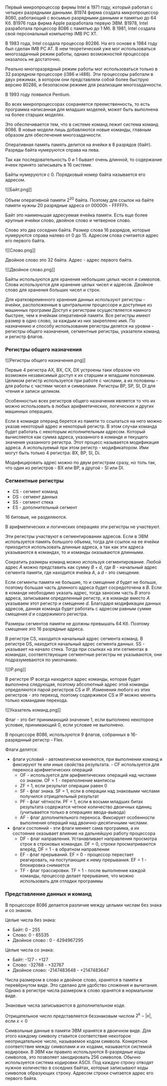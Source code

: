 Первый микропроцессор фирмы Intel в 1971 году, который работал с четырех разрядными данными. В1974 фирма создала микропроцессор 8080, работающий с восьмью разрядными данными и памятью до 64 Кб. В1976 года фирма Apple разработала первую ЭВМ. В1978, Intel разработала процессор 8086 с памятью до 1 Мб. В 1981, Intel создала свой персональный компьютер IMB PC XT. 

В 1983 года, Intel создала процессор 80286. На его основе в 1984 году был сделан IMB PC AT. В нем теоретический уже мог использоваться многозадачный режим работы, однако возможностей процессора оказалось не достаточно. 

Реально многоразрядный режим работы мог использоваться только в 32 разрядном процессоре (i386 и i486). Эти процессоры работали в двух режимах, в котором они представляли собой более быструю версию 80286, и безопасном режиме для реализации многозадачности.

В 1993 году появился Pentium.

Во всех микропроцессорах сохраняется преемственность, то есть программа написанная для младших моделей, может быть выполнена на более старших моделях. 

Это обеспечивается тем, что в системе команд лежит система команд 8086. В новые модели лишь добавляются новые команды, главным образом для обеспечения многозадачности.

Оперативная память память делится на ячейки в 8 разрядов (байт). Разряды байта нумеруются справа на лева. 



Так как последовательность 0 и 1 бывает очень длинной, то содержание ячеек принято записывать в 16 системе.

Байты нумеруются с 0. Порядковый номер байта называется его адресом. 

![[Байт.png]]

Объем оперативной памяти $2^{20}$ байта. Поэтому для ссылок на байте памяти нужны 20 разрядные адреса от 00000h - FFFFFh.

Байт это наименьшая адресуемая ячейка памяти. Есть еще более крупные ячейки слово, двойное слово и четверное слово. 

Слово это два соседних байта. Размер слова 16 разрядов, которые нумеруются справа налево от 0 до 15. Адресом слова считается адрес его первого байта.

![[Слово.png]]

Двойное слово это 32 байта. Адрес - адрес первого байта.

![[Двойное слово.png]]

Байты используются для хранения небольших целых чисел и символов. Слова используются для хранение целых чисел и адресов. Двойное слово для хранения больших чисел и строк.

Для кратковременного хранения данных используют регистры - ячейки, расположенные в центральном процессоре и доступные из машинных программ Доступ к регистрам осуществляется намного быстрее, чем к ячейкам оперативной памяти. Все регистры имеют размер в одно слово, за каждым из них закреплено имя. По назначению и способу использования регистры делятся на уровни - регистры общего назначения, сегментные регистры, указатели команд и регистр флагов.

### Регистры общего назначения

![[Регистры общего назначения.png]]

Первые 4 регистра AX, BX, CX, DX устроены таки образом что возможен независимый доступ к их старшим и младшим половинам.
Целиком регистр используется при работе с числами, а их половины - для работы с частями чисел и символами. Регистры BP, SP, SI, DI для чтения и записи целиком. 

Особенностью всех регистров общего назначения является то что их можно использовать в любых арифметических, логических и других машинных операциях.

Если в команде операнд берется из памяти то ссылаться на него можно указав некоторый адрес и некоторый регистр. В этом случаи команда будет работать с некоторым исполнительным адресом. Который вычисляется как сумма адреса, указанного в команде и текущего значения указанного регистра. Этот процесс называется модификация адреса. А используемый при этом регистр - модификатором. Ими могут быть только 4 регистра: BX, BP, SI, Di.

Модифицировать адрес можно по двум регистрам сразу, но толь так, что один из регистров - BX или BP, а другой - SI или DI.

### Сегментные регистры

- CS - сегмент команд
- DS - сегмент данных
- SS - сегмент стека
- ES - дополнительный сегмент

16 битовые, не разделяются.

В арифметических и логических операциях эти регистры не участвуют.

Эти регистры участвуют в сегментировании адресов. Если в ЭВМ используется память большого объема, тогда для ссылок на ее ячейки приходится использовать длинные адреса, а так как эти адреса указываются в командах, то и команды оказываются длинными. 

Сократить размеры команд можно используя сегментирование. 
Любой адрес $A$ можно представить как сумму $B+d$, где $B$ - начальный адрес сегмента памяти, где находится ячейка $A$, а $d$ - это смещение.

Если сегменты памяти не большие, то и смещение $d$ будет не больше, поэтому большая часть длинного адреса будет сосредоточена в $B$.
Если в команде необходимо указать адрес, тогда заносим часть $B$ этого адреса, записываем определенный регистр, и в команде вместо $A$ указываем этот регистр и смещение $d$. Благодаря модификации данных адресов, данная команда будет работать с адресом равным сумме смещения $d$ и содержимого регистра.

Размеры сегментов памяти не должны превышать 64 Кб. Поэтому смещение это 16 разрядные адреса.

В регистре CS, находится начальный адрес сегмента команд. В регистре DS, находится начальный адрес сегмента данных. SS - указывает на начало стека. Тогда при ссылках на эти сегментах в командах, соответствующие сегментные регистры не указываются, они подразумеваются по умолчанию. 

![[IP.png]]

В регистре IP всегда находится адрес команды, которая будет выполнена следующая, поэтому абсолютный адрес этой команды определяются парой регистров CS и IP. Изменения любого из этих регистров - это переход, поэтому содержимое CS и IP можно менять только командами перехода.

![[Указатель команд.png]]

Флаг - это бит принимающий значение 1, если выполнено некоторое условие, принимающий 0, если условие не выполнено.

В процессоре 8086, используются 9 флагов, собранных в 16-разряднный регистр - Flex.

Флаги делятся:
- флаги условий - автоматически меняются, при выполнении команд и фиксируют те или иные свойства результата.
	  -  CF используется для переноса арифметических операций
	- OF - используется для арифметических операций над числами со знаком. OF = 1 - переполнение мантиссы
	- ZF = 1, если результат операции равен 0
	- SF - флаг знака. SF = 1, если в операции над знаковыми числами получился отрицательный результат
	- PF - флаг чётности. PF = 1, если в восьми младших битах результата содержатся четное количество двоичных единиц (учитывается только в операциях ввода-вывода) 
	- AF - флаг дополнительного переноса. Фиксирует особенности выполнения операций над двоично-десятичными числами.
- флаги состояний - эти флаги меняет сама программа, а их состояние оказывает влияние на дальнейшую работу процессора
	- DF - флаг направления. Устанавливает направления просмотра строк в строковых командах. DF = 0, строки просматриваются вперёд, DF = 1 - в обратном направлении
	- EF - флаг прерываний. EF = 0 - процессор перестает реагировать, на поступающие к нему прерывания. EF = 1 - блокировка снимается
	- TF - флаг трассировки. TF = 1 - после выполнение каждой команды, процессор делает прерывание, что можно использовать для отладки программы

### Представление данных и команд

В процессоре 8086 делается различие между целыми числам без знака и со знаком.

Целые числа без знака:
- Байт: 0 - 255
- Слово: 0 - 65535
- Двойное слово : 0 - 4294967295

Целые числа со знака:
- Байт: -127 - +127
- Слово: -32768 - +32767
- Двойное слово: -2147483648 - +2147483647

Числа размером в слово и двойное слово, хранятся в памяти в перевёрнутом виде. Это сделано для удобство сложения и вычитания.
Однако в регистре числа размером в слово хранятся в нормальном виде.

Знаковые числа записываются в дополнительном коде.

Отрицательное число представляется беззнаковым числом $2^{k}-|x|$, если $x<0$

Символьные данные в памяти ЭВМ хранятся в двоичном виде. Для этого каждому символу ставится соответствие некоторое неотрицательное число, называемое кодом символа. Конкретное соответствие между символами и их кодами, называется системой кодировки. В ЭВМ как правило используются 8-разрядные коды символов, это позволяет закодировать 256 символов. Обычно используется система кодировки ASCII. Под каждую строку отводят нужное количество в соседних байтах, которые записывают коды символов образующих строку. Адресом строки считается адрес его первого байта. 